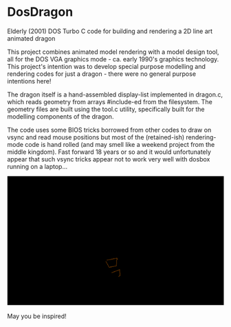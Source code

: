 # DosDragon
Elderly (2001) DOS Turbo C code for building and rendering a 2D line art animated dragon

This project combines animated model rendering with a model design tool, all for the
DOS VGA graphics mode - ca. early 1990's graphics technology. This project's intention was
to develop special purpose modelling and rendering codes for just a dragon - there
were no general purpose intentions here!

The dragon itself is
a hand-assembled display-list implemented in dragon.c, which reads geometry from
arrays #include-ed from the filesystem. The geometry files are built using the tool.c
utility, specifically built for the modelling components of the dragon.

The code uses some BIOS tricks borrowed from other codes to draw on vsync and
read mouse positions but most of the (retained-ish) rendering-mode code is
hand rolled (and may smell like a weekend project from the middle kingdom). Fast forward
18 years or so and it would unfortunately appear that such vsync tricks appear not
to work very well with dosbox running on a laptop...

![dragon movie](dragon.gif)

May you be inspired!

